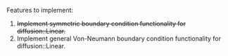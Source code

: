 Features to implement:
1. ~~Implement symmetric boundary condition functionality for diffusion::Linear.~~
2. Implement general Von-Neumann boundary condition functionality for diffusion::Linear.